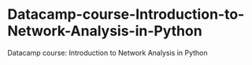 # Datacamp-course-Introduction-to-Network-Analysis-in-Python
Datacamp course: Introduction to Network Analysis in Python
